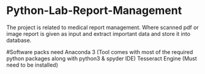 # Python-Lab-Report-Management

The project is related to medical report management. Where scanned pdf or image report is given as input and extract important data and store it into database.

#Software packs need
Anaconda 3 (Tool comes with most of the required python packages along with python3 & spyder IDE)
Tesseract Engine (Must need to be installed)

